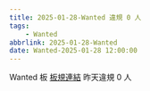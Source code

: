 ```yaml
---
title: 2025-01-28-Wanted 違規 0 人
tags:
    - Wanted
abbrlink: 2025-01-28-Wanted
date: Wanted-2025-01-28 12:00:00
---
```

Wanted 板 [板規連結](https://www.ptt.cc/bbs/Wanted/M.1608829773.A.D3B.html)
昨天違規 0 人
